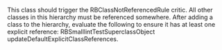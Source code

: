 This class should trigger the RBClassNotReferencedRule critic. All other classes in this hierarchy must be referenced somewhere. After adding a class to the hierarchy, evaluate the following to ensure it has at least one explicit reference:
	RBSmalllintTestSuperclassObject updateDefaultExplicitClassReferences.